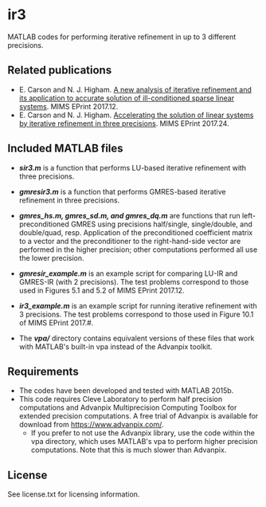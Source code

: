 # ir3
MATLAB codes for performing iterative refinement in up to 3 
different precisions. 

## Related publications
* E. Carson and N. J. Higham. [A new analysis of iterative refinement and its application 
to accurate solution of ill-conditioned sparse linear systems](http://eprints.ma.man.ac.uk/2537/01/covered/MIMS_ep2017_12.pdf). MIMS EPrint 2017.12.
* E. Carson and N. J. Higham. [Accelerating the solution of linear systems by 
iterative refinement in three precisions](http://eprints.ma.man.ac.uk/2562/01/paper.pdf). MIMS EPrint 2017.24. 

## Included MATLAB files
* **_sir3.m_** is a function that performs LU-based iterative refinement with three precisions.

* **_gmresir3.m_** is a function that performs GMRES-based iterative refinement in three precisions.

* **_gmres_hs.m, gmres_sd.m, and gmres_dq.m_** are functions that run left-preconditioned GMRES using precisions half/single, single/double, and double/quad, resp. Application of the preconditioned coefficient matrix to a vector and the preconditioner to the right-hand-side vector are performed in the higher precision; other computations performed all use the lower precision.  

* **_gmresir_example.m_** is an example script for comparing LU-IR and GMRES-IR (with 2 precisions). The test problems correspond to those used in Figures 5.1 and 5.2 of MIMS EPrint 2017.12.

* **_ir3_example.m_** is an example script for running iterative refinement with 3 precisions. The test problems correspond to those used in Figure 10.1 of MIMS EPrint 2017.#.

* The **_vpa/_** directory contains equivalent versions of these files that work with MATLAB's built-in vpa instead of the Advanpix toolkit. 


## Requirements
* The codes have been developed and tested with MATLAB 2015b.
* This code requires Cleve Laboratory to perform half precision computations and 
Advanpix Multiprecision Computing Toolbox for extended precision computations. 
A free trial of Advanpix is available for download from https://www.advanpix.com/.
    * If you prefer to not use the Advanpix library, use the code within the vpa directory, which uses MATLAB's vpa to perform higher precision computations. Note that this is much slower than Advanpix. 

## License
See license.txt for licensing information.
